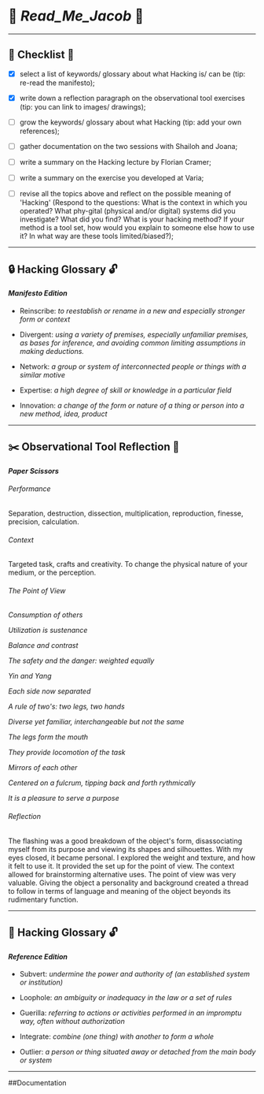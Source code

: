 # :scroll: _Read_Me_Jacob_ :scroll:

***

## :checkered_flag:  Checklist  :checkered_flag:


- [x] select a list of keywords/ glossary about what Hacking is/ can be (tip: re-read the manifesto);

- [x] write down a reflection paragraph on the observational tool exercises (tip: you can link to images/ drawings);

- [ ] grow the keywords/ glossary about what Hacking (tip: add your own references);

- [ ] gather documentation on the two sessions with Shailoh and Joana;

- [ ] write a summary on the Hacking lecture by Florian Cramer;

- [ ] write a summary on the exercise you developed at Varia;

- [ ] revise all the topics above and reflect on the possible meaning of 'Hacking' (Respond to the questions: What is the context in which you operated? What phy-gital (physical and/or digital) systems did you investigate? What did you find? What is your hacking method? If your method is a tool set, how would you explain to someone else how to use it? In what way are these tools limited/biased?);

***


## :lock: Hacking Glossary :unlock:
#### _Manifesto Edition_

- Reinscribe: _to reestablish or rename in a new and especially stronger form or context_

- Divergent: _using a variety of premises, especially unfamiliar premises, as bases for inference, and avoiding common limiting assumptions in making deductions._

- Network: _a group or system of interconnected people or things with a similar motive_

- Expertise: _a high degree of skill or knowledge in a particular field_

- Innovation: _a change of the form or nature of a thing or person into a new method, idea, product_

***


## :scissors: Observational Tool Reflection :crystal_ball:
#### _Paper Scissors_

###### Performance
Separation, destruction, dissection, multiplication, reproduction, finesse, precision, calculation.
###### Context
Targeted task, crafts and creativity. To change the physical nature of your medium, or the perception.
###### The Point of View


_Consumption of others_

_Utilization is sustenance_

_Balance and contrast_

_The safety and the danger: weighted equally_ 

_Yin and Yang_

_Each side now separated_

_A rule of two's: two legs, two hands_ 

_Diverse yet familiar, interchangeable but not the same_

_The legs form the mouth_

_They provide locomotion of the task_

_Mirrors of each other_ 

_Centered on a fulcrum, tipping back and forth rythmically_

_It is a pleasure to serve a purpose_


###### Reflection
The flashing was a good breakdown of the object's form, disassociating myself from its purpose and viewing its shapes and silhouettes. With my eyes closed, it became personal. I explored the weight and texture, and how it felt to use it. It provided the set up for the point of view. The context allowed for brainstorming alternative uses. The point of view was very valuable. Giving the object a personality and background created a thread to follow in terms of language and meaning of the object beyonds its rudimentary function.

***


## :lock_with_ink_pen: Hacking Glossary :unlock:
#### _Reference Edition_

- Subvert: _undermine the power and authority of (an established system or institution)_

- Loophole: _an ambiguity or inadequacy in the law or a set of rules_

- Guerilla: _referring to actions or activities performed in an impromptu way, often without authorization_

- Integrate: _combine (one thing) with another to form a whole_

- Outlier: _a person or thing situated away or detached from the main body or system_

***


##Documentation



